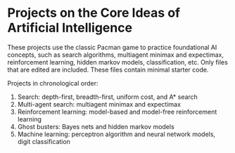 # Projects on the Core Ideas of Artificial Intelligence 

These projects use the classic Pacman game to practice foundational AI concepts, such as search algorithms, multiagent minimax and expectimax, reinforcement learning, hidden markov models, classification, etc. Only files that are edited are included. These files contain minimal starter code.

Projects in chronological order:
1) Search: depth-first, breadth-first, uniform cost, and A* search
2) Multi-agent search: multiagent minimax and expectimax
3) Reinforcement learning: model-based and model-free reinforcement learning
4) Ghost busters: Bayes nets and hidden markov models
5) Machine learning: perceptron algorithm and neural network models, digit classification

